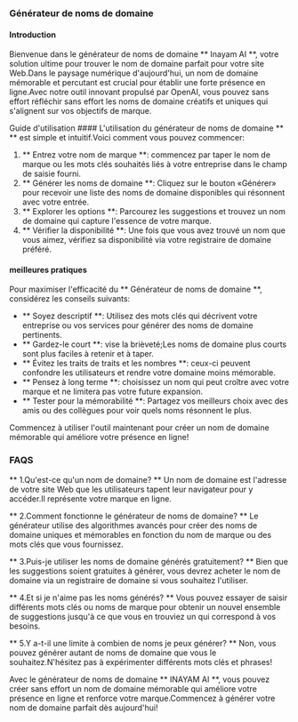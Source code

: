 ### Générateur de noms de domaine

#### Introduction
Bienvenue dans le générateur de noms de domaine ** Inayam AI **, votre solution ultime pour trouver le nom de domaine parfait pour votre site Web.Dans le paysage numérique d'aujourd'hui, un nom de domaine mémorable et percutant est crucial pour établir une forte présence en ligne.Avec notre outil innovant propulsé par OpenAI, vous pouvez sans effort réfléchir sans effort les noms de domaine créatifs et uniques qui s'alignent sur vos objectifs de marque.

Guide d'utilisation ####
L'utilisation du générateur de noms de domaine ** ** est simple et intuitif.Voici comment vous pouvez commencer:

1. ** Entrez votre nom de marque **: commencez par taper le nom de marque ou les mots clés souhaités liés à votre entreprise dans le champ de saisie fourni.
2. ** Générer les noms de domaine **: Cliquez sur le bouton «Générer» pour recevoir une liste des noms de domaine disponibles qui résonnent avec votre entrée.
3. ** Explorer les options **: Parcourez les suggestions et trouvez un nom de domaine qui capture l'essence de votre marque.
4. ** Vérifier la disponibilité **: Une fois que vous avez trouvé un nom que vous aimez, vérifiez sa disponibilité via votre registraire de domaine préféré.

#### meilleures pratiques
Pour maximiser l'efficacité du ** Générateur de noms de domaine **, considérez les conseils suivants:

- ** Soyez descriptif **: Utilisez des mots clés qui décrivent votre entreprise ou vos services pour générer des noms de domaine pertinents.
- ** Gardez-le court **: vise la brièveté;Les noms de domaine plus courts sont plus faciles à retenir et à taper.
- ** Évitez les traits de traits et les nombres **: ceux-ci peuvent confondre les utilisateurs et rendre votre domaine moins mémorable.
- ** Pensez à long terme **: choisissez un nom qui peut croître avec votre marque et ne limitera pas votre future expansion.
- ** Tester pour la mémorabilité **: Partagez vos meilleurs choix avec des amis ou des collègues pour voir quels noms résonnent le plus.

Commencez à utiliser l'outil maintenant pour créer un nom de domaine mémorable qui améliore votre présence en ligne!

### FAQS

** 1.Qu'est-ce qu'un nom de domaine? **
Un nom de domaine est l'adresse de votre site Web que les utilisateurs tapent leur navigateur pour y accéder.Il représente votre marque en ligne.

** 2.Comment fonctionne le générateur de noms de domaine? **
Le générateur utilise des algorithmes avancés pour créer des noms de domaine uniques et mémorables en fonction du nom de marque ou des mots clés que vous fournissez.

** 3.Puis-je utiliser les noms de domaine générés gratuitement? **
Bien que les suggestions soient gratuites à générer, vous devrez acheter le nom de domaine via un registraire de domaine si vous souhaitez l'utiliser.

** 4.Et si je n'aime pas les noms générés? **
Vous pouvez essayer de saisir différents mots clés ou noms de marque pour obtenir un nouvel ensemble de suggestions jusqu'à ce que vous en trouviez un qui correspond à vos besoins.

** 5.Y a-t-il une limite à combien de noms je peux générer? **
Non, vous pouvez générer autant de noms de domaine que vous le souhaitez.N'hésitez pas à expérimenter différents mots clés et phrases!

Avec le générateur de noms de domaine ** INAYAM AI **, vous pouvez créer sans effort un nom de domaine mémorable qui améliore votre présence en ligne et renforce votre marque.Commencez à générer votre nom de domaine parfait dès aujourd'hui!